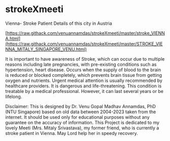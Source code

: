 # strokeXmeeti
Vienna- Stroke Patient Details of this city in Austria

[https://raw.githack.com/venuannamdas/strokeXmeeti/master/stroke_VIENNA.html](https://raw.githack.com/venuannamdas/strokeXmeeti/master/STROKE_VIENNA_MITALY_SINGAPORE_VENU.html)

It is important to have awareness of Stroke, which can occur due to multiple reasons including late pregnancies, with pre-existing conditions such as hypertension, heart disease. Occurs when the supply of blood to the brain is reduced or blocked completely, which prevents brain tissue from getting oxygen and nutrients. Urgent medical attention is usually recommended by healthcare providers. It is dangerous and life-threatening. This condition is treatable by a medical professional. However, it can last several years or be lifelong.</p>
  Disclaimer: This is designed by Dr. Venu Gopal Madhav Annamdas, PhD (NTU Singapore) based on old data between 2004-2023 taken from the internet. It should be used only for educational purposes without any guarantee on the accuracy of information. This Project is dedicated to my lovely Meeti (Mrs. Mitaly Srivastava), my former friend, who is currently a stroke patient in Vienna. May Lord help her in speedy recovery.
